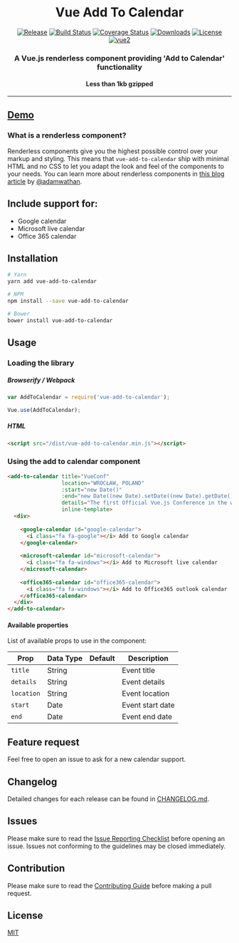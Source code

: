 <h1 align="center">Vue Add To Calendar</h1>

<p align="center">
<a href="https://github.com/nicolasbeauvais/vue-add-to-calendar/releases"><img src="https://img.shields.io/github/release/nicolasbeauvais/vue-add-to-calendar.svg?style=flat-square" alt="Release"></a>
<a href="https://travis-ci.org/nicolasbeauvais/vue-add-to-calendar"><img src="https://travis-ci.org/nicolasbeauvais/vue-add-to-calendar.svg?branch=master" alt="Build Status"></a>
<a href="https://coveralls.io/github/nicolasbeauvais/vue-add-to-calendar?branch=master"><img src="https://img.shields.io/coveralls/nicolasbeauvais/vue-add-to-calendar/master.svg?style=flat-square" alt="Coverage Status"></a>
<a href="https://www.npmjs.com/package/vue-add-to-calendar"><img src="https://img.shields.io/npm/dt/vue-add-to-calendar.svg?style=flat-square" alt="Downloads"></a>
<a href="https://github.com/nicolasbeauvais/vue-add-to-calendar/blob/master/LICENSE"><img src="https://img.shields.io/github/license/nicolasbeauvais/vue-add-to-calendar.svg?style=flat-square" alt="License"></a>
<a href="https://vuejs.org/"><img src="https://img.shields.io/badge/vue-2.x-brightgreen.svg" alt="vue2"></a>
</p>

<h3 align="center">A Vue.js renderless component providing 'Add to Calendar' functionality</h3>
<h4 align="center">Less than 1kb gzipped</h4>

--- 

## [Demo](https://nicolasbeauvais.github.io/vue-add-to-calendar/)

### What is a renderless component?

Renderless components give you the highest possible control over your markup and styling. This means that `vue-add-to-calendar` ship with minimal HTML and no CSS to let you adapt the look and feel of the components to your needs. You can learn more about renderless components in [this blog article](https://adamwathan.me/renderless-components-in-vuejs/) by [@adamwathan](https://github.com/adamwathan).

## Include support for:
- Google calendar
- Microsoft live calendar
- Office 365 calendar

## Installation

```bash
# Yarn
yarn add vue-add-to-calendar

# NPM
npm install --save vue-add-to-calendar

# Bower
bower install vue-add-to-calendar
```

## Usage

### Loading the library

##### Browserify / Webpack

```javascript
var AddToCalendar = require('vue-add-to-calendar');

Vue.use(AddToCalendar);
```

##### HTML

```html
<script src="/dist/vue-add-to-calendar.min.js"></script>
```

### Using the add to calendar component

```html
<add-to-calendar title="VueConf" 
                 location="WROCŁAW, POLAND" 
                 :start="new Date()"
                 :end="new Date((new Date).setDate((new Date).getDate() + 1))"
                 details="The first Official Vue.js Conference in the world!" 
                 inline-template>
  <div>
  
    <google-calendar id="google-calendar">
      <i class="fa fa-google"></i> Add to Google calendar
    </google-calendar>
    
    <microsoft-calendar id="microsoft-calendar">
      <i class="fa fa-windows"></i> Add to Microsoft live calendar
    </microsoft-calendar>
    
    <office365-calendar id="office365-calendar">
      <i class="fa fa-windows"></i> Add to Office365 outlook calendar
    </office365-calendar>
  </div>
</add-to-calendar>
```

#### Available properties

List of available props to use in the component:

Prop           | Data Type  | Default   | Description
-------------- | ---------- | --------- | -----------
`title`        | String     |           | Event title
`details`      | String     |           | Event details
`location`     | String     |           | Event location
`start`        | Date       |           | Event start date
`end`          | Date       |           | Event end date

## Feature request
Feel free to open an issue to ask for a new calendar support.

## Changelog
Detailed changes for each release can be found in [CHANGELOG.md](https://github.com/nicolasbeauvais/vue-add-to-calendar/blob/master/CHANGELOG.md).

## Issues
Please make sure to read the [Issue Reporting Checklist](https://github.com/nicolasbeauvais/vue-add-to-calendar/blob/master/CONTRIBUTING.md#issue-reporting-guidelines) before opening an issue. Issues not conforming to the guidelines may be closed immediately.

## Contribution
Please make sure to read the [Contributing Guide](https://github.com/nicolasbeauvais/vue-add-to-calendar/blob/master/CONTRIBUTING.md) before making a pull request.

## License

[MIT](http://opensource.org/licenses/MIT)
